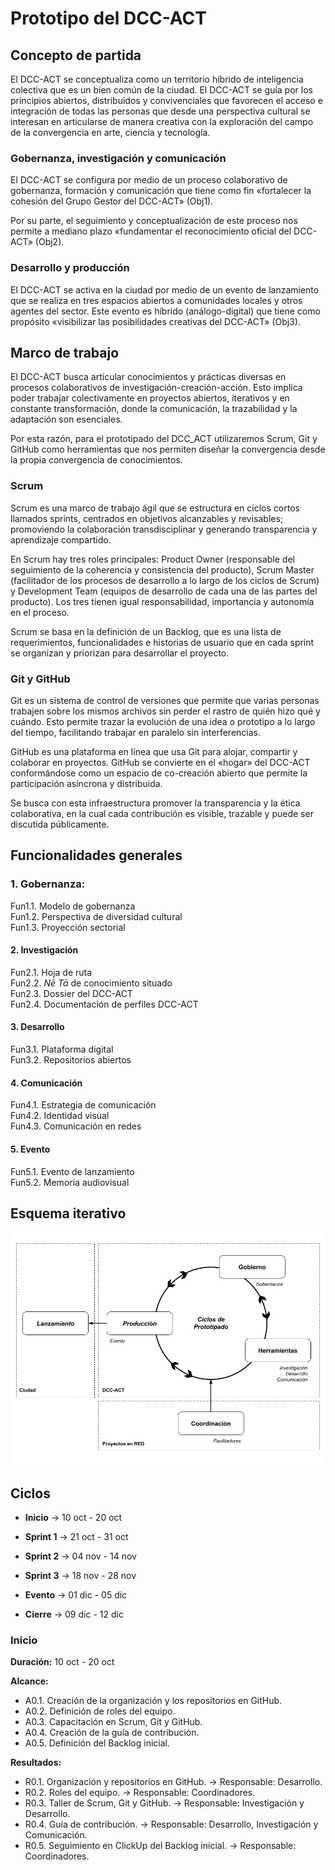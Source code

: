 # Prototipo del DCC-ACT

## Concepto de partida

El DCC-ACT se conceptualiza como un territorio híbrido de inteligencia colectiva que es un bien común de la ciudad. El DCC-ACT se guía por los principios abiertos, distribuidos y convivenciales que favorecen el acceso e integración de todas las personas que desde una perspectiva cultural se interesan en articularse de manera creativa con la exploración del campo de la convergencia en arte, ciencia y tecnología.

### Gobernanza, investigación y comunicación

El DCC-ACT se configura por medio de un proceso colaborativo de gobernanza, formación y comunicación que tiene como fin «fortalecer la cohesión del Grupo Gestor del DCC-ACT» (Obj1).

Por su parte, el seguimiento y conceptualización de este proceso nos permite a mediano plazo «fundamentar el reconocimiento oficial del DCC-ACT» (Obj2).

### Desarrollo y producción

El DCC-ACT se activa en la ciudad por medio de un evento de lanzamiento que se realiza en tres espacios abiertos a comunidades locales y otros agentes del sector. Este evento es híbrido (análogo-digital) que tiene como propósito «visibilizar las posibilidades creativas del DCC-ACT» (Obj3).

## Marco de trabajo

El DCC-ACT busca articular conocimientos y prácticas diversas en procesos colaborativos de investigación-creación-acción. Esto implica poder trabajar colectivamente en proyectos abiertos, iterativos y en constante transformación, donde la comunicación, la trazabilidad y la adaptación son esenciales.

Por esta razón, para el prototipado del DCC_ACT utilizaremos Scrum, Git y GitHub como herramientas que nos permiten diseñar la convergencia desde la propia convergencia de conocimientos.

### Scrum

Scrum es una marco de trabajo ágil que se estructura en ciclos cortos llamados sprints, centrados en objetivos alcanzables y revisables; promoviendo la colaboración transdisciplinar y generando transparencia y aprendizaje compartido.

En Scrum hay tres roles principales: Product Owner (responsable del seguimiento de la coherencia y consistencia del producto), Scrum Master (facilitador de los procesos de desarrollo a lo largo de los ciclos de Scrum) y Development Team (equipos de desarrollo de cada una de las partes del producto). Los tres tienen igual responsabilidad, importancia y autonomía en el proceso.

Scrum se basa en la definición de un Backlog, que es una lista de requerimientos, funcionalidades e historias de usuario que en cada sprint se organizan y priorizan para desarrollar el proyecto.

### Git y GitHub

Git es un sistema de control de versiones que permite que varias personas trabajen sobre los mismos archivos sin perder el rastro de quién hizo qué y cuándo. Esto permite trazar la evolución de una idea o prototipo a lo largo del tiempo, facilitando trabajar en paralelo sin interferencias.

GitHub es una plataforma en línea que usa Git para alojar, compartir y colaborar en proyectos. GitHub se convierte en el «hogar» del DCC-ACT conformándose como un espacio de co-creación abierto que permite la participación asíncrona y distribuida.

Se busca con esta infraestructura promover la transparencia y la ética colaborativa, en la cual cada contribución es visible, trazable y puede ser discutida públicamente.

## Funcionalidades generales

### 1. Gobernanza:

Fun1.1. Modelo de gobernanza\
Fun1.2. Perspectiva de diversidad cultural\
Fun1.3. Proyección sectorial

#### 2. Investigación

Fun2.1. Hoja de ruta\
Fun2.2. _Nē Tā_ de conocimiento situado\
Fun2.3. Dossier del DCC-ACT\
Fun2.4. Documentación de perfiles DCC-ACT

#### 3. Desarrollo

Fun3.1. Plataforma digital\
Fun3.2. Repositorios abiertos

#### 4. Comunicación

Fun4.1. Estrategia de comunicación\
Fun4.2. Identidad visual\
Fun4.3. Comunicación en redes

#### 5. Evento

Fun5.1. Evento de lanzamiento\
Fun5.2. Memoria audiovisual

## Esquema iterativo
![Esquema-iterativo](Esquema-iterativo.png "Esquema-iterativo")

## Ciclos

- **Inicio** -> 10 oct - 20 oct
  
- **Sprint  1** -> 21 oct - 31 oct
- **Sprint  2**  -> 04 nov - 14 nov
- **Sprint  3**  -> 18 nov - 28 nov

- **Evento**  ->  01 dic - 05 dic
- **Cierre**  ->  09 dic - 12 dic

### Inicio

**Duración:** 10 oct - 20 oct

**Alcance:**
* A0.1. Creación de la organización y los repositorios en GitHub.
* A0.2. Definición de roles del equipo.
* A0.3. Capacitación en Scrum, Git y GitHub.
* A0.4. Creación de la guía de contribución.
* A0.5. Definición del Backlog inicial.

**Resultados:**
* R0.1. Organización y repositorios en GitHub.  -> Responsable: Desarrollo.
* R0.2. Roles del equipo.  -> Responsable: Coordinadores.
* R0.3. Taller de Scrum, Git y GitHub. -> Responsable: Investigación y Desarrollo.
* R0.4. Guía de contribución. -> Responsable: Desarrollo, Investigación y Comunicación.
* R0.5. Seguimiento en ClickUp del Backlog inicial.  -> Responsable: Coordinadores.